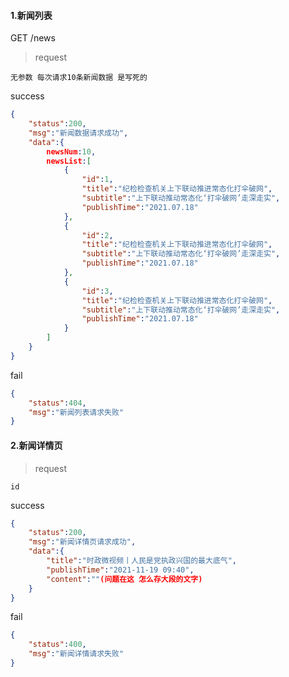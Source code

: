 #### 1.新闻列表

GET /news

> request

````
无参数 每次请求10条新闻数据 是写死的
````

success

```json
{
	"status":200,
	"msg":"新闻数据请求成功",
	"data":{
		newsNum:10,
		newsList:[
			{
				"id":1,
				"title":"纪检检查机关上下联动推进常态化打伞破网",
				"subtitle":"上下联动推动常态化‘打伞破网’走深走实",
				"publishTime":"2021.07.18"
			},
			{
				"id":2,
				"title":"纪检检查机关上下联动推进常态化打伞破网",
				"subtitle":"上下联动推动常态化‘打伞破网’走深走实",
				"publishTime":"2021.07.18"
			},
			{
				"id":3,
				"title":"纪检检查机关上下联动推进常态化打伞破网",
				"subtitle":"上下联动推动常态化‘打伞破网’走深走实",
				"publishTime":"2021.07.18"
			}
		]
	}
}
```

fail

```json
{
	"status":404,
	"msg":"新闻列表请求失败"
}
```

#### 2.新闻详情页

> request

```
id
```

success

```json
{
	"status":200,
	"msg":"新闻详情页请求成功",
	"data":{
		"title":"时政微视频丨人民是党执政兴国的最大底气",
		"publishTime":"2021-11-19 09:40",
		"content":""(问题在这 怎么存大段的文字)
	}
}
```

fail

```json
{
	"status":400,
	"msg":"新闻详情请求失败"
}
```

